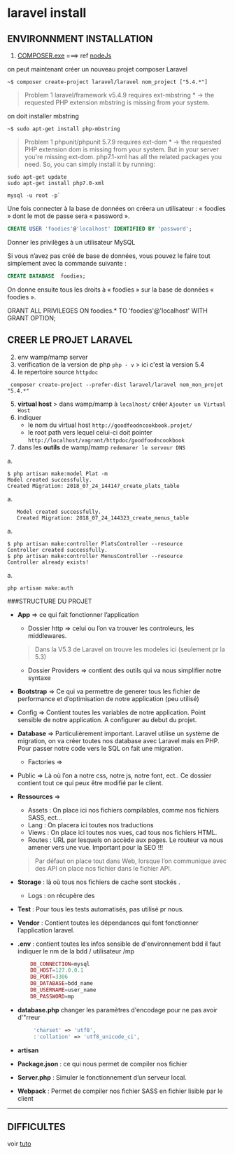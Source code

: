 # laravel install

## ENVIRONNMENT INSTALLATION
   1. [COMPOSER.exe](https://getcomposer.org/Composer-Setup.exe)  ===> ref [nodeJs](pkgnodejs/composerlaravel.md)


on peut maintenant créer un nouveau projet composer Laravel
```shell
~$ composer create-project laravel/laravel nom_project ["5.4.*"]
```
> Problem 1
  laravel/framework v5.4.9 requires ext-mbstring * -> the requested PHP extension mbstring is missing from your system.

on doit installer mbstring
```shell
~$ sudo apt-get install php-mbstring
```

> Problem 1
  phpunit/phpunit 5.7.9 requires ext-dom * -> the requested PHP extension dom is missing from your system.
   But in your server you're missing ext-dom. php7.1-xml has all the related packages you need. So, you can simply install it by running:
```shell
sudo apt-get update
sudo apt-get install php7.0-xml
```

```shell
mysql -u root -p`
```
Une fois connecter à la base de données on créera un utilisateur : « foodies » dont le mot de passe sera « password ».

```sql
CREATE USER 'foodies'@'localhost' IDENTIFIED BY 'password';
```
Donner les privilèges à un utilisateur MySQL

Si vous n’avez pas créé de base de données, vous pouvez le faire tout simplement avec la commande suivante :
```sql
CREATE DATABASE  foodies;
```
On donne ensuite tous les droits à « foodies » sur la base de données « foodies ».

GRANT ALL PRIVILEGES ON foodies.* TO 'foodies'@'localhost'  WITH GRANT OPTION;

## CREER LE PROJET LARAVEL
   2. env wamp/mamp server 
   3. verification de la version de php `php - v` > ici c'est la version 5.4
   4. le repertoire source `httpdoc` 
   ```shell
    composer create-project --prefer-dist laravel/laravel nom_mon_projet "5.4.*" 
   ```
   5. **virtual host**  > dans wamp/mamp à `localhost/` créer `Ajouter un Virtual Host`
   6. indiquer
        - le nom du virtual host `http://goodfoodncookbook.projet/`
        - le root path vers lequel celui-ci doit pointer `http://localhost/vagrant/httpdoc/goodfoodncookbook` 
   7. dans les **outils** de wamp/mamp `redemarer le serveur DNS`
   
 a.   
   ```
   $ php artisan make:model Plat -m
   Model created successfully.
   Created Migration: 2018_07_24_144147_create_plats_table

   ```   
 a.   
   ```$ php artisan make:model Menu -m
      Model created successfully.
      Created Migration: 2018_07_24_144323_create_menus_table

   ```   
 a.   
   ```
   $ php artisan make:controller PlatsController --resource
   Controller created successfully.
$ php artisan make:controller MenusController --resource
Controller already exists!

   ```   
 a.   
   ```
   php artisan make:auth

   ```
   
###STRUCTURE DU PROJET
- **App** => ce qui fait fonctionner l’application
	- Dossier http => celui ou l’on va trouver les controleurs, les middlewares. 
	> Dans la V5.3 de Laravel on trouve les modeles ici (seulement pr la 5.3)
	- Dossier Providers => contient des outils qui va nous simplifier notre syntaxe
- **Bootstrap** => Ce qui va permettre de generer tous les fichier de performance et d’optimisation de notre application (peu utilisé)
- Config => Contient toutes les variables de notre application. Point sensible de notre application. A configurer au debut du projet.
- **Database** => Particulièrement important. Laravel utilise un système de migration, on va créer toutes nos database avec Laravel mais en PHP. Pour passer notre code vers le SQL on fait une migration.
    - Factories =>     
-  Public => Là où l’on a notre css, notre js, notre font, ect.. Ce dossier contient tout ce qui peux être modifié par le client. 
- **Ressources** => 
    - Assets : On place ici nos fichiers compilables, comme nos fichiers SASS, ect…
    - Lang : On placera ici toutes nos traductions
    - Views : On place ici toutes nos vues, cad tous nos fichiers HTML.
    - Routes : URL par lesquels on accède aux pages. Le routeur va nous amener vers une vue. Important pour la SEO !!! 
   > Par défaut on place tout dans Web, lorsque l’on communique avec des API on place nos fichier dans le fichier API.
- **Storage** : là où tous nos fichiers de cache sont stockés .
	- Logs : on récupère des 
- **Test** : Pour tous les tests automatisés, pas utilisé pr nous.
- **Vendor** : Contient toutes les dépendances qui font fonctionner l’application laravel.
- **.env** : contient toutes les infos sensible de d'environnement bdd il faut indiquer le nm de la bdd / utilisateur /mp
    ```php
        DB_CONNECTION=mysql
        DB_HOST=127.0.0.1
        DB_PORT=3306
        DB_DATABASE=bdd_name
        DB_USERNAME=user_name
        DB_PASSWORD=mp
    ```
- **database.php**
changer les paramètres d'encodage pour ne pas avoir d'"rreur
    ```php
         'charset' => 'utf8',
         :'collation' => 'utf8_unicode_ci',
    ```
- **artisan**    
- **Package.json** : ce qui nous permet de compiler nos fichier
 
- **Server.php** : Simuler le fonctionnement d’un serveur local.
- **Webpack** : Permet de compiler nos fichier SASS en fichier lisible par le client

----
## DIFFICULTES
voir [tuto](https://www.rosehosting.com/blog/install-laravel-on-ubuntu-16-04/)

